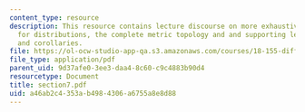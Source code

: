 ```yaml
---
content_type: resource
description: This resource contains lecture discourse on more exhaustive reference
  for distributions, the complete metric topology and and supporting lemmas, prpopositions
  and corollaries.
file: https://ol-ocw-studio-app-qa.s3.amazonaws.com/courses/18-155-differential-analysis-fall-2004/a46ab2c4353ab4984306a6755a8e8d88_section7.pdf
file_type: application/pdf
parent_uid: 9d37afe0-3ee3-daa4-8c60-c9c4883b90d4
resourcetype: Document
title: section7.pdf
uid: a46ab2c4-353a-b498-4306-a6755a8e8d88
---
```

